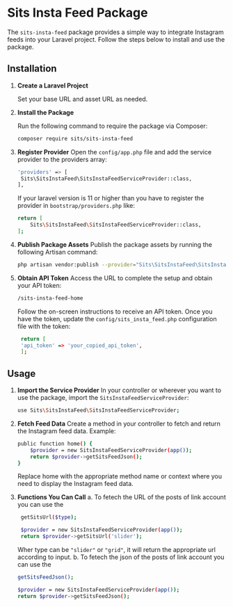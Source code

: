 # Sits Insta Feed Package

The `sits-insta-feed` package provides a simple way to integrate Instagram feeds into your Laravel project. Follow the steps below to install and use the package.

## Installation

1. **Create a Laravel Project**

   Set your base URL and asset URL as needed.

2. **Install the Package**

   Run the following command to require the package via Composer:

   ```bash
   composer require sits/sits-insta-feed
   ```

3. **Register Provider**
   Open the `config/app.php` file and add the service provider to the providers array:
   ```bash
   'providers' => [
    Sits\SitsInstaFeed\SitsInstaFeedServiceProvider::class,
   ],
   ```
   If your laravel version is 11 or higher than you have to register the provider in `bootstrap/providers.php` like:
   ```bash
   return [
       Sits\SitsInstaFeed\SitsInstaFeedServiceProvider::class,
   ];
   ```
4. **Publish Package Assets**
   Publish the package assets by running the following Artisan command:
   ```bash
   php artisan vendor:publish --provider="Sits\SitsInstaFeed\SitsInstaFeedServiceProvider"
   ```
5. **Obtain API Token**
   Access the URL to complete the setup and obtain your API token:
   ```bash
   /sits-insta-feed-home
   ```
   Follow the on-screen instructions to receive an API token. Once you have the token, update the `config/sits_insta_feed.php` configuration file with the token:
   ```bash
    return [
    'api_token' => 'your_copied_api_token',
    ];
   ```

## Usage

1. **Import the Service Provider**
   In your controller or wherever you want to use the package, import the `SitsInstaFeedServiceProvider`:

   ```bash
   use Sits\SitsInstaFeed\SitsInstaFeedServiceProvider;
   ```

2. **Fetch Feed Data**
   Create a method in your controller to fetch and return the Instagram feed data. Example:

   ```bash
   public function home() {
       $provider = new SitsInstaFeedServiceProvider(app());
       return $provider->getSitsFeedJson();
   }
   ```

   Replace home with the appropriate method name or context where you need to display the Instagram feed data.

3. **Functions You Can Call**
   a. To fetech the URL of the posts of link account you can use the
   ```bash
    getSitsUrl($type);

    $provider = new SitsInstaFeedServiceProvider(app());
    return $provider->getSitsUrl('slider');
   ```
   Wher type can be `"slider"` or `"grid"`, it will return the appropriate url according to input.
   b. To fetech the json of the posts of link account you can use the
   ```bash
   getSitsFeedJson();

   $provider = new SitsInstaFeedServiceProvider(app());
   return $provider->getSitsFeedJson();
   ```
